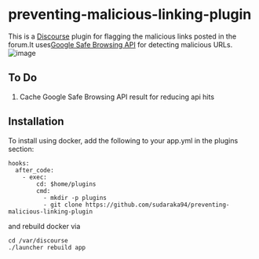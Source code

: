 # preventing-malicious-linking-plugin

This is a [Discourse](https://discourse.org) plugin for flagging the malicious links posted in the forum.It uses[Google Safe Browsing API](https://developers.google.com/safe-browsing/) for detecting malicious URLs.
![image](https://user-images.githubusercontent.com/15868287/34325667-1f44c97e-e8be-11e7-9c3a-01714d2f01b9.png)

## To Do
1. Cache Google Safe Browsing API result for reducing api hits 
## Installation

To install using docker, add the following to your app.yml in the plugins section:

```
hooks:
  after_code:
    - exec:
        cd: $home/plugins
        cmd:
          - mkdir -p plugins
          - git clone https://github.com/sudaraka94/preventing-malicious-linking-plugin
```

and rebuild docker via

```
cd /var/discourse
./launcher rebuild app
```
